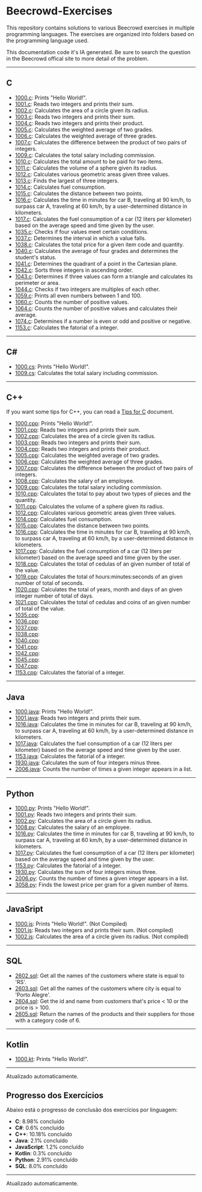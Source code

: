 # Beecrowd-Exercises

This repository contains solutions to various Beecrowd exercises in multiple programming languages. The exercises are organized into folders based on the programming language used.

This documentation code it's IA generated. Be sure to search the question in the Beecrowd offical site to more detail of the problem.

---

## C

- [1000.c](C/1000.c): Prints "Hello World!".
- [1001.c](C/1001.c): Reads two integers and prints their sum.
- [1002.c](C/1002.c): Calculates the area of a circle given its radius.
- [1003.c](C/1003.c): Reads two integers and prints their sum.
- [1004.c](C/1004.c): Reads two integers and prints their product.
- [1005.c](C/1005.c): Calculates the weighted average of two grades.
- [1006.c](C/1006.c): Calculates the weighted average of three grades.
- [1007.c](C/1007.c): Calculates the difference between the product of two pairs of integers.
- [1009.c](C/1009.c): Calculates the total salary including commission.
- [1010.c](C/1010.c): Calculates the total amount to be paid for two items.
- [1011.c](C/1011.c): Calculates the volume of a sphere given its radius.
- [1012.c](C/1012.c): Calculates various geometric areas given three values.
- [1013.c](C/1013.c): Finds the largest of three integers.
- [1014.c](C/1014.c): Calculates fuel consumption.
- [1015.c](C/1015.c): Calculates the distance between two points.
- [1016.c](C/1016.c): Calculates the time in minutes for car B, traveling at 90 km/h, to surpass car A, traveling at 60 km/h, by a user-determined distance in kilometers.
- [1017.c](C/1017.c): Calculates the fuel consumption of a car (12 liters per kilometer) based on the average speed and time given by the user.
- [1035.c](C/1035.c): Checks if four values meet certain conditions.
- [1037.c](C/1037.c): Determines the interval in which a value falls.
- [1038.c](C/1038.c): Calculates the total price for a given item code and quantity.
- [1040.c](C/1040.c): Calculates the average of four grades and determines the student's status.
- [1041.c](C/1041.c): Determines the quadrant of a point in the Cartesian plane.
- [1042.c](C/1042.c): Sorts three integers in ascending order.
- [1043.c](C/1043.c): Determines if three values can form a triangle and calculates its perimeter or area.
- [1044.c](C/1044.c): Checks if two integers are multiples of each other.
- [1059.c](C/1059.c): Prints all even numbers between 1 and 100.
- [1060.c](C/1060.c): Counts the number of positive values.
- [1064.c](C/1064.c): Counts the number of positive values and calculates their average.
- [1074.c](C/1074.c): Determines if a number is even or odd and positive or negative.
- [1153.c](C/1153.c): Calculates the fatorial of a integer.

---

## C#

- [1000.cs](C#/1000.cs): Prints "Hello World!".
- [1009.cs](C#/1009.cs): Calculates the total salary including commission.

---

## C++

If you want some tips for C++, you can read a [Tips for C](C++/TipsForC++.md) document.

- [1000.cpp](C++/1000.cpp): Prints "Hello World!".
- [1001.cpp](C++/1001.cpp): Reads two integers and prints their sum.
- [1002.cpp](C++/1002.cpp): Calculates the area of a circle given its radius.
- [1003.cpp](C++/1003.cpp): Reads two integers and prints their sum.
- [1004.cpp](C++/1004.cpp): Reads two integers and prints their product.
- [1005.cpp](C++/1005.cpp): Calculates the weighted average of two grades.
- [1006.cpp](C++/1006.cpp): Calculates the weighted average of three grades.
- [1007.cpp](C++/1007.cpp): Calculates the difference between the product of two pairs of integers.
- [1008.cpp](C++/1008.cpp): Calculates the salary of an employee.
- [1009.cpp](C++/1009.cpp): Calculates the total salary including commission.
- [1010.cpp](C++/1010.cpp): Calculates the total to pay about two types of pieces and the quantity.
- [1011.cpp](C++/1011.cpp): Calculates the volume of a sphere given its radius.
- [1012.cpp](C++/1012.cpp): Calculates various geometric areas given three values.
- [1014.cpp](C++/1014.cpp): Calculates fuel consumption.
- [1015.cpp](C++/1015.cpp): Calculates the distance between two points.
- [1016.cpp](C++/1016.cpp): Calculates the time in minutes for car B, traveling at 90 km/h, to surpass car A, traveling at 60 km/h, by a user-determined distance in kilometers.
- [1017.cpp](C++/1017.cpp): Calculates the fuel consumption of a car (12 liters per kilometer) based on the average speed and time given by the user.
- [1018.cpp](C++/1018.cpp): Calculates the total of cedulas of an given number of total of the value.
- [1019.cpp](C++/1019.cpp): Calculates the total of hours:minutes:seconds of an given number of total of seconds.
- [1020.cpp](C++/1020.cpp): Calculates the total of years, month and days of an given  integer number of total of days.
- [1021.cpp](C++/1021.cpp): Calculates the total of cedulas and coins of an given number of total of the value.
- [1035.cpp](C++/1035.cpp):
- [1036.cpp](C++/1036.cpp):
- [1037.cpp](C++/1037.cpp):
- [1038.cpp](C++/1038.cpp):
- [1040.cpp](C++/1040.cpp):
- [1041.cpp](C++/1041.cpp):
- [1042.cpp](C++/1042.cpp):
- [1045.cpp](C++/1045.cpp):
- [1047.cpp](C++/1047.cpp):
- [1153.cpp](C++/1153.cpp): Calculates the fatorial of a integer.

---

## Java

- [1000.java](Java/Ex1000.java): Prints "Hello World!".
- [1001.java](Java/Ex1001.java): Reads two integers and prints their sum.
- [1016.java](Java/Ex1016.java): Calculates the time in minutes for car B, traveling at 90 km/h, to surpass car A, traveling at 60 km/h, by a user-determined distance in kilometers.
- [1017.java](Java/Ex1017.java): Calculates the fuel consumption of a car (12 liters per kilometer) based on the average speed and time given by the user.
- [1153.java](Java/Ex1153.java): Calculates the fatorial of a integer.
- [1930.java](Java/Ex1930.java): Calculates the sum of four integers minus three.
- [2006.java](Java/Ex2006.java): Counts the number of times a given integer appears in a list.

---

## Python

- [1000.py](Python/1000.py): Prints "Hello World!".
- [1001.py](Python/1001.py): Reads two integers and prints their sum.
- [1002.py](Python/1002.py): Calculates the area of a circle given its radius.
- [1008.py](Python/1008.py): Calculates the salary of an employee.
- [1016.py](Python/1016.py): Calculates the time in minutes for car B, traveling at 90 km/h, to surpass car A, traveling at 60 km/h, by a user-determined distance in kilometers.
- [1017.py](Python/1017.py): Calculates the fuel consumption of a car (12 liters per kilometer) based on the average speed and time given by the user.
- [1153.py](Python/1153.py): Calculates the fatorial of a integer.
- [1930.py](Python/1930.py): Calculates the sum of four integers minus three.
- [2006.py](Python/2006.py): Counts the number of times a given integer appears in a list.
- [3058.py](Python/3058.py): Finds the lowest price per gram for a given number of items.

---

## JavaSript

- [1000.js](JavaScript/1000.js): Prints "Hello World!". (Not Compiled)
- [1001.js](JavaScript/1001.js): Reads two integers and prints their sum. (Not compiled)
- [1002.js](JavaScript/1002.js): Calculates the area of a circle given its radius. (Not compiled)

---

## SQL
- [2602.sql](SQL/2602.sql): Get all the names of the customers where state is equal to 'RS'.
- [2603.sql](SQL/2603.sql): Get all the names of the customers where city is equal to 'Porto Alegre'.
- [2604.sql](SQL/2604.sql): Get the id and name from customers that's price < 10 or the price is > 100.
- [2605.sql](SQL/2606.sql): Return the names of the products and their suppliers for those with a category code of 6.

---

## Kotlin
- [1000.kt](Kotlin/1000.kt): Prints "Hello World!".

---

Atualizado automaticamente.


## Progresso dos Exercícios

Abaixo está o progresso de conclusão dos exercícios por linguagem:

- **C**: 8.98% concluído
- **C#**: 0.6% concluído
- **C++**: 10.18% concluído
- **Java**: 2.1% concluído
- **JavaScript**: 1.2% concluído
- **Kotlin**: 0.3% concluído
- **Python**: 2.91% concluído
- **SQL**: 8.0% concluído

---
Atualizado automaticamente.
